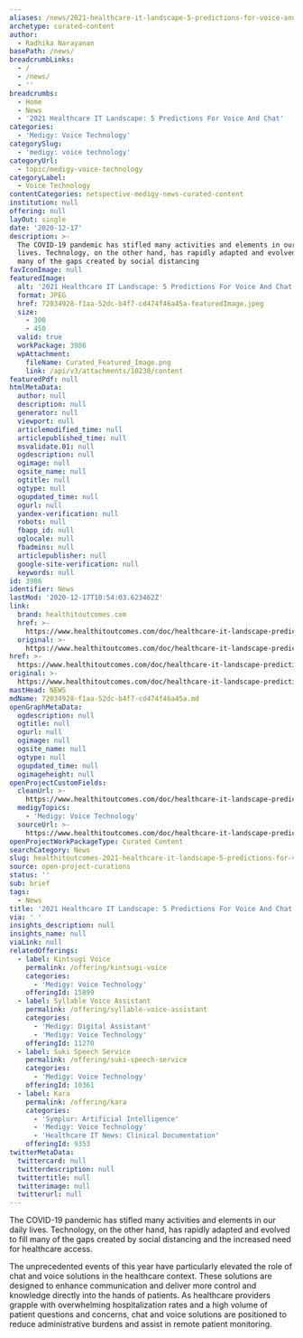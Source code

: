 ```yaml
---
aliases: /news/2021-healthcare-it-landscape-5-predictions-for-voice-and-chat
archetype: curated-content
author:
  - Radhika Narayanan
basePath: /news/
breadcrumbLinks:
  - /
  - /news/
  - ''
breadcrumbs:
  - Home
  - News
  - '2021 Healthcare IT Landscape: 5 Predictions For Voice And Chat'
categories:
  - 'Medigy: Voice Technology'
categorySlug:
  - 'medigy: voice technology'
categoryUrl:
  - topic/medigy-voice-technology
categoryLabel:
  - Voice Technology
contentCategories: netspective-medigy-news-curated-content
institution: null
offering: null
layOut: single
date: '2020-12-17'
description: >-
  The COVID-19 pandemic has stifled many activities and elements in our daily
  lives. Technology, on the other hand, has rapidly adapted and evolved to fill
  many of the gaps created by social distancing 
favIconImage: null
featuredImage:
  alt: '2021 Healthcare IT Landscape: 5 Predictions For Voice And Chat'
  format: JPEG
  href: 72034928-f1aa-52dc-b4f7-cd474f46a45a-featuredImage.jpeg
  size:
    - 300
    - 450
  valid: true
  workPackage: 3986
  wpAttachment:
    fileName: Curated_Featured_Image.png
    link: /api/v3/attachments/10230/content
featuredPdf: null
htmlMetaData:
  author: null
  description: null
  generator: null
  viewport: null
  articlemodified_time: null
  articlepublished_time: null
  msvalidate.01: null
  ogdescription: null
  ogimage: null
  ogsite_name: null
  ogtitle: null
  ogtype: null
  ogupdated_time: null
  ogurl: null
  yandex-verification: null
  robots: null
  fbapp_id: null
  oglocale: null
  fbadmins: null
  articlepublisher: null
  google-site-verification: null
  keywords: null
id: 3986
identifier: News
lastMod: '2020-12-17T10:54:03.623462Z'
link:
  brand: healthitoutcomes.com
  href: >-
    https://www.healthitoutcomes.com/doc/healthcare-it-landscape-predictions-for-voice-and-chat-0001
  original: >-
    https://www.healthitoutcomes.com/doc/healthcare-it-landscape-predictions-for-voice-and-chat-0001
href: >-
  https://www.healthitoutcomes.com/doc/healthcare-it-landscape-predictions-for-voice-and-chat-0001
original: >-
  https://www.healthitoutcomes.com/doc/healthcare-it-landscape-predictions-for-voice-and-chat-0001
mastHead: NEWS
mdName: 72034928-f1aa-52dc-b4f7-cd474f46a45a.md
openGraphMetaData:
  ogdescription: null
  ogtitle: null
  ogurl: null
  ogimage: null
  ogsite_name: null
  ogtype: null
  ogupdated_time: null
  ogimageheight: null
openProjectCustomFields:
  cleanUrl: >-
    https://www.healthitoutcomes.com/doc/healthcare-it-landscape-predictions-for-voice-and-chat-0001
  medigyTopics:
    - 'Medigy: Voice Technology'
  sourceUrl: >-
    https://www.healthitoutcomes.com/doc/healthcare-it-landscape-predictions-for-voice-and-chat-0001
openProjectWorkPackageType: Curated Content
searchCategory: News
slug: healthitoutcomes-2021-healthcare-it-landscape-5-predictions-for-voice-and-chat
source: open-project-curations
status: ''
sub: brief
tags:
  - News
title: '2021 Healthcare IT Landscape: 5 Predictions For Voice And Chat'
via: ' '
insights_description: null
insights_name: null
viaLink: null
relatedOfferings:
  - label: Kintsugi Voice
    permalink: /offering/kintsugi-voice
    categories:
      - 'Medigy: Voice Technology'
    offeringId: 15899
  - label: Syllable Voice Assistant
    permalink: /offering/syllable-voice-assistant
    categories:
      - 'Medigy: Digital Assistant'
      - 'Medigy: Voice Technology'
    offeringId: 11270
  - label: Suki Speech Service
    permalink: /offering/suki-speech-service
    categories:
      - 'Medigy: Voice Technology'
    offeringId: 10361
  - label: Kara
    permalink: /offering/kara
    categories:
      - 'Symplur: Artificial Intelligence'
      - 'Medigy: Voice Technology'
      - 'Healthcare IT News: Clinical Documentation'
    offeringId: 9353
twitterMetaData:
  twittercard: null
  twitterdescription: null
  twittertitle: null
  twitterimage: null
  twitterurl: null
---
```

<p>The COVID-19 pandemic has stifled many activities and elements in our daily lives. Technology, on the other hand, has rapidly adapted and evolved to fill many of the gaps created by social distancing and the increased need for healthcare access.&nbsp;</p><p>The unprecedented events of this year have particularly elevated the role of chat and voice solutions in the healthcare context. These solutions are designed to enhance communication and deliver more control and knowledge directly into the hands of patients. As healthcare providers grapple with overwhelming hospitalization rates and a high volume of patient questions and concerns, chat and voice solutions are positioned to reduce administrative burdens and assist in remote patient monitoring.&nbsp;</p>
